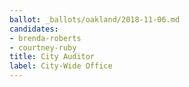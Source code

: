 ```yaml
---
ballot: _ballots/oakland/2018-11-06.md
candidates:
- brenda-roberts
- courtney-ruby
title: City Auditor
label: City-Wide Office
---
```

